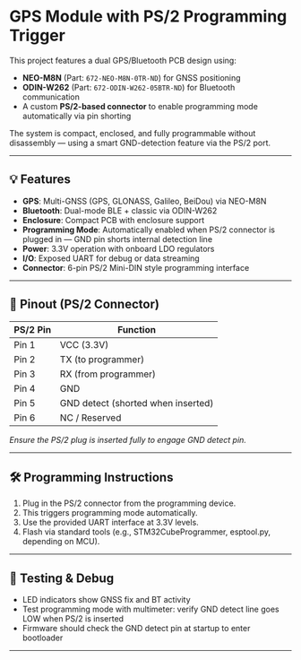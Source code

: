 # GPS Module with PS/2 Programming Trigger
This project features a dual GPS/Bluetooth PCB design using:

- **NEO-M8N** (Part: `672-NEO-M8N-0TR-ND`) for GNSS positioning  
- **ODIN-W262** (Part: `672-ODIN-W262-05BTR-ND`) for Bluetooth communication  
- A custom **PS/2-based connector** to enable programming mode automatically via pin shorting

The system is compact, enclosed, and fully programmable without disassembly — using a smart GND-detection feature via the PS/2 port.

---

## 💡 Features

- **GPS**: Multi-GNSS (GPS, GLONASS, Galileo, BeiDou) via NEO-M8N
- **Bluetooth**: Dual-mode BLE + classic via ODIN-W262
- **Enclosure**: Compact PCB with enclosure support
- **Programming Mode**: Automatically enabled when PS/2 connector is plugged in — GND pin shorts internal detection line
- **Power**: 3.3V operation with onboard LDO regulators
- **I/O**: Exposed UART for debug or data streaming
- **Connector**: 6-pin PS/2 Mini-DIN style programming interface

---

## 🔌 Pinout (PS/2 Connector)

| PS/2 Pin | Function         |
|----------|------------------|
| Pin 1    | VCC (3.3V)       |
| Pin 2    | TX (to programmer) |
| Pin 3    | RX (from programmer) |
| Pin 4    | GND              |
| Pin 5    | GND detect (shorted when inserted) |
| Pin 6    | NC / Reserved    |

*Ensure the PS/2 plug is inserted fully to engage GND detect pin.*

---

## 🛠 Programming Instructions

1. Plug in the PS/2 connector from the programming device.
2. This triggers programming mode automatically.
3. Use the provided UART interface at 3.3V levels.
4. Flash via standard tools (e.g., STM32CubeProgrammer, esptool.py, depending on MCU).

---

## 🧪 Testing & Debug

- LED indicators show GNSS fix and BT activity
- Test programming mode with multimeter: verify GND detect line goes LOW when PS/2 is inserted
- Firmware should check the GND detect pin at startup to enter bootloader

---




